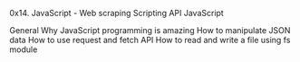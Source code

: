 0x14. JavaScript - Web scraping
Scripting
API
JavaScript

General
Why JavaScript programming is amazing
How to manipulate JSON data
How to use request and fetch API
How to read and write a file using fs module
